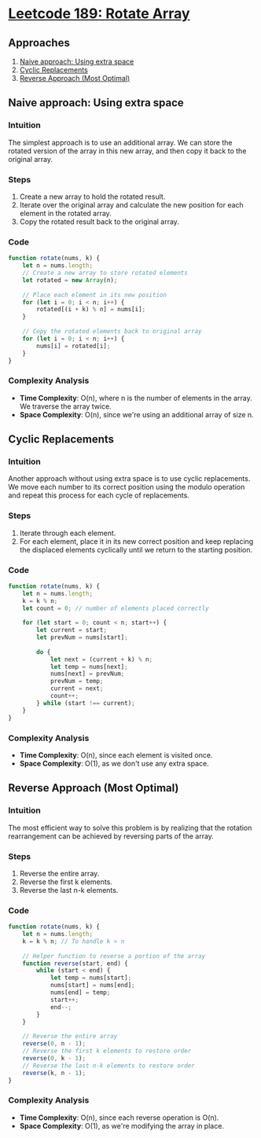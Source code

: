 # [Leetcode 189: Rotate Array](https://leetcode.com/problems/rotate-array/)

## Approaches

1. [Naive approach: Using extra space](#naive-approach)
2. [Cyclic Replacements](#cyclic-replacements)
3. [Reverse Approach (Most Optimal)](#reverse-approach)

## Naive approach: Using extra space

### Intuition
The simplest approach is to use an additional array. We can store the rotated version of the array in this new array, and then copy it back to the original array.

### Steps
1. Create a new array to hold the rotated result.
2. Iterate over the original array and calculate the new position for each element in the rotated array.
3. Copy the rotated result back to the original array.

### Code

```javascript
function rotate(nums, k) {
    let n = nums.length;
    // Create a new array to store rotated elements
    let rotated = new Array(n);
    
    // Place each element in its new position
    for (let i = 0; i < n; i++) {
        rotated[(i + k) % n] = nums[i];
    }
    
    // Copy the rotated elements back to original array
    for (let i = 0; i < n; i++) {
        nums[i] = rotated[i];
    }
}
```

### Complexity Analysis
- **Time Complexity**: O(n), where n is the number of elements in the array. We traverse the array twice.
- **Space Complexity**: O(n), since we're using an additional array of size n.

## Cyclic Replacements

### Intuition
Another approach without using extra space is to use cyclic replacements. We move each number to its correct position using the modulo operation and repeat this process for each cycle of replacements.

### Steps
1. Iterate through each element.
2. For each element, place it in its new correct position and keep replacing the displaced elements cyclically until we return to the starting position.

### Code

```javascript
function rotate(nums, k) {
    let n = nums.length;
    k = k % n;
    let count = 0; // number of elements placed correctly
    
    for (let start = 0; count < n; start++) {
        let current = start;
        let prevNum = nums[start];
        
        do {
            let next = (current + k) % n;
            let temp = nums[next];
            nums[next] = prevNum;
            prevNum = temp;
            current = next;
            count++;
        } while (start !== current);
    }
}
```

### Complexity Analysis
- **Time Complexity**: O(n), since each element is visited once.
- **Space Complexity**: O(1), as we don't use any extra space.

## Reverse Approach (Most Optimal)

### Intuition
The most efficient way to solve this problem is by realizing that the rotation rearrangement can be achieved by reversing parts of the array.

### Steps
1. Reverse the entire array.
2. Reverse the first k elements.
3. Reverse the last n-k elements.

### Code

```javascript
function rotate(nums, k) {
    let n = nums.length;
    k = k % n; // To handle k > n
    
    // Helper function to reverse a portion of the array
    function reverse(start, end) {
        while (start < end) {
            let temp = nums[start];
            nums[start] = nums[end];
            nums[end] = temp;
            start++;
            end--;
        }
    }
    
    // Reverse the entire array
    reverse(0, n - 1);
    // Reverse the first k elements to restore order
    reverse(0, k - 1);
    // Reverse the last n-k elements to restore order
    reverse(k, n - 1);
}
```

### Complexity Analysis
- **Time Complexity**: O(n), since each reverse operation is O(n).
- **Space Complexity**: O(1), as we're modifying the array in place.

